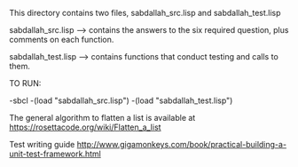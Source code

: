 

This directory contains two files, sabdallah_src.lisp and sabdallah_test.lisp

sabdallah_src.lisp --> contains the answers to the six required question, plus comments on each function.

sabdallah_test.lisp --> contains functions that conduct testing and calls to them.


TO RUN:

-sbcl
-(load "sabdallah_src.lisp")
-(load "sabdallah_test.lisp")



The general algorithm to flatten a list is available at 
https://rosettacode.org/wiki/Flatten_a_list

Test writing guide
http://www.gigamonkeys.com/book/practical-building-a-unit-test-framework.html